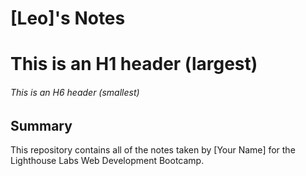 # [Leo]'s Notes 

# This is an H1 header (largest)

###### This is an H6 header (smallest) 

## Summary 

This repository contains all of the notes taken by [Your Name] for the Lighthouse Labs Web Development Bootcamp.
